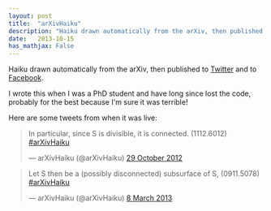 ```yaml
---
layout: post
title:  "arXivHaiku"
description: "Haiku drawn automatically from the arXiv, then published to Twitter."
date:   2013-10-15
has_mathjax: False
---
```


Haiku drawn automatically from the arXiv, then published to [Twitter](https://twitter.com/arxivhaiku) and to [Facebook](https://www.facebook.com/arxivhaiku).

I wrote this when I was a PhD student and have long since lost the code, probably for the best because I'm sure it was 
terrible!

Here are some tweets from when it was live:

<blockquote class="twitter-tweet" data-lang="en-gb"><p lang="en" dir="ltr">In particular, since S is divisible, it is connected.  (1112.6012) <a href="https://twitter.com/hashtag/arXivHaiku?src=hash">#arXivHaiku</a></p>&mdash; arXivHaiku (@arXivHaiku) <a href="https://twitter.com/arXivHaiku/status/262909492948238336">29 October 2012</a></blockquote>
<script async src="//platform.twitter.com/widgets.js" charset="utf-8"></script>

<blockquote class="twitter-tweet" data-lang="en-gb"><p lang="en" dir="ltr">Let S then be a (possibly disconnected) subsurface of S, (0911.5078) <a href="https://twitter.com/hashtag/arXivHaiku?src=hash">#arXivHaiku</a></p>&mdash; arXivHaiku (@arXivHaiku) <a href="https://twitter.com/arXivHaiku/status/309955976142925824">8 March 2013</a></blockquote>
<script async src="//platform.twitter.com/widgets.js" charset="utf-8"></script>

